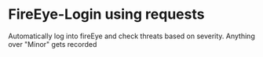 # FireEye-Login using requests
Automatically log into fireEye and check threats based on severity. Anything over "Minor" gets recorded
